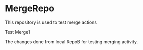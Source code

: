 # MergeRepo

This repository is used to test merge actions

Test Merge1

The changes done from local RepoB for testing merging activity.

